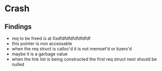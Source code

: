 # Crash

## Findings

- req to be freed is at 0xdfdfdfdfdfdfdfdf
- this pointer is non accessable
- when the req struct is calloc'd it is not memset'd or bzero'd
- maybe it is a garbage value
- when the link list is being constructed the first req struct next should be
  nulled
